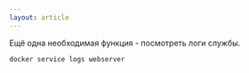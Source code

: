 ```yaml
---
layout: article
---
```

Ещё одна необходимая функция - посмотреть логи службы.

```
docker service logs webserver
```
